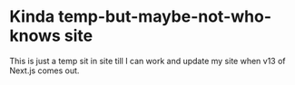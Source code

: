 # Kinda temp-but-maybe-not-who-knows site

This is just a temp sit in site till I can work and update my site when v13 of Next.js comes out.
